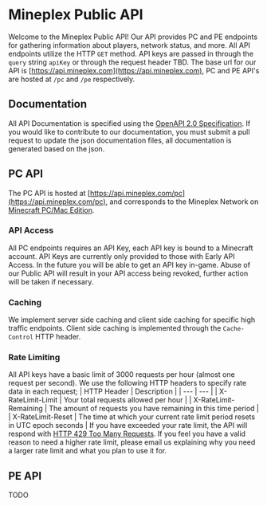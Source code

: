 # Mineplex Public API
Welcome to the Mineplex Public API! Our API provides PC and PE endpoints for gathering information about players, network status, and more.
All API endpoints utilize the HTTP `GET` method. API keys are passed in through the `query` string `apiKey` or through the request header TBD.
The base url for our API is [https://api.mineplex.com](https://api.mineplex.com), PC and PE API's are hosted at `/pc` and `/pe` respectively.

## Documentation
All API Documentation is specified using the [OpenAPI 2.0 Specification](https://github.com/OAI/OpenAPI-Specification/blob/master/versions/2.0.md). If you would like to
contribute to our documentation, you must submit a pull request to update the json documentation files, all documentation is generated based on the json.

## PC API
The PC API is hosted at [https://api.mineplex.com/pc](https://api.mineplex.com/pc), and corresponds to the Mineplex Network on [Minecraft PC/Mac Edition](https://minecraft.net/).
### API Access
All PC endpoints requires an API Key, each API key is bound to a Minecraft account. API Keys are currently only provided to those with Early API Access.
In the future you will be able to get an API key in-game. Abuse of our Public API will result in your API access being revoked, further action will be taken if necessary.
### Caching
We implement server side caching and client side caching for specific high traffic endpoints. Client side caching is implemented through
the `Cache-Control` HTTP header.
### Rate Limiting
All API keys have a basic limit of 3000 requests per hour (almost one request per second). We use the following HTTP headers to specify rate data in each request;
| HTTP Header | Description |
| --- | --- |
| X-RateLimit-Limit | Your total requests allowed per hour |
| X-RateLimit-Remaining | The amount of requests you have remaining in this time period |
| X-RateLimit-Reset | The time at which your current rate limit period resets in UTC epoch seconds |
If you have exceeded your rate limit, the API will respond with [HTTP 429 Too Many Requests](https://en.wikipedia.org/wiki/List_of_HTTP_status_codes#429).
If you feel you have a valid reason to need a higher rate limit, please email us explaining why you need a larger rate limit and what you plan to use it for.

## PE API
TODO